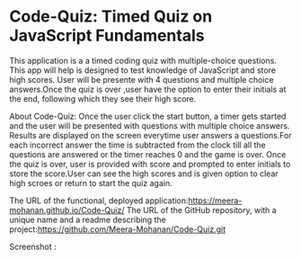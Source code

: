 # Code-Quiz: Timed Quiz on JavaScript Fundamentals

This application is a a timed coding quiz with multiple-choice questions. This app will help is designed to test knowledge of JavaScript and store high scores. User will be presente with 4 questions and multiple choice answers.Once the quiz is over ,user have the option to enter their initials at the end, following which they see their high score.

About Code-Quiz:
Once the user click the start button, a timer gets started and the user will be presented with questions with multiple choice answers. Results are displayed on the screen everytime user answers a questions.For each incorrect answer the time is subtracted from the clock till all the questions are answered or the timer reaches 0 and the game is over. Once the quiz is over, user is provided with score and prompted to enter initials to store the score.User can see the high scores and is given option to clear high scroes or return to start the quiz again.

The URL of the functional, deployed application:https://meera-mohanan.github.io/Code-Quiz/
The URL of the GitHub repository, with a unique name and a readme describing the project:https://github.com/Meera-Mohanan/Code-Quiz.git

Screenshot :
